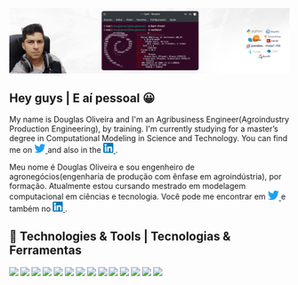 ![Header](https://raw.githubusercontent.com/douglasnacl/DouglasNaCl/main/assets/cover.png "Header")
## Hey guys | E aí pessoal 😀

My name is Douglas Oliveira and I'm an Agribusiness Engineer(Agroindustry Production Engineering), by training. I'm currently studying for  a master’s degree in Computational Modeling in Science and Technology. You can find me on <a href="https://twitter.com/DouglasNaCl"> 
<img src="https://raw.githubusercontent.com/douglasnacl/DouglasNaCl/main/assets/icons/twitter.png" width="20"/> </a> and also in the <a href="https://www.linkedin.com/in/douglas--oliveira/"> 
<img src="https://raw.githubusercontent.com/douglasnacl/DouglasNaCl/main/assets/icons/linkedin.png" width="18"/> </a>.

Meu nome é Douglas Oliveira e sou engenheiro de agronegócios(engenharia de produção com ênfase em agroindústria), por formação. Atualmente estou cursando mestrado em modelagem computacional em ciências e tecnologia. Você pode me encontrar em <a href="https://twitter.com/DouglasNaCl"> 
<img src="https://raw.githubusercontent.com/douglasnacl/DouglasNaCl/main/assets/icons/twitter.png" width="20"/> </a> e também no <a href="https://www.linkedin.com/in/douglas--oliveira/"> 
<img src="https://raw.githubusercontent.com/douglasnacl/DouglasNaCl/main/assets/icons/linkedin.png" width="18"/> </a>.


## 🔧 Technologies & Tools | Tecnologias & Ferramentas

![](https://img.shields.io/badge/OS-Linux-informational?style=flat&logo=linux&logoColor=white&color=2bbc8a)
![](https://img.shields.io/badge/Editor-Visual_Code-informational?style=flat&logo=visualstudiocode&logoColor=white&color=2bbc8a)
![](https://img.shields.io/badge/Code-Python-informational?style=flat&logo=python&logoColor=white&color=2bbc8a)
![](https://img.shields.io/badge/Code-C++-informational?style=flat&logo=cplusplus&logoColor=white&color=2bbc8a)
![](https://img.shields.io/badge/Code-Dart-informational?style=flat&logo=dart&logoColor=white&color=2bbc8a)
![](https://img.shields.io/badge/Tools-Flutter-informational?style=flat&logo=flutter&logoColor=white&color=2bbc8a)
![](https://img.shields.io/badge/Tools-Docker-informational?style=flat&logo=docker&logoColor=white&color=2bbc8a)
![](https://img.shields.io/badge/Tools-OpenCV-informational?style=flat&logo=OpenCV&logoColor=white&color=2bbc8a)
![](https://img.shields.io/badge/Tools-Tensorflow-informational?style=flat&logo=tensorflow&logoColor=white&color=2bbc8a)
![](https://img.shields.io/badge/Tools-Keras-informational?style=flat&logo=keras&logoColor=white&color=2bbc8a)
![](https://img.shields.io/badge/Tools-Scikit_Learn-informational?style=flat&logo=scikit-learn&logoColor=white&color=2bbc8a)
![](https://img.shields.io/badge/Tools-Numpy-informational?style=flat&logo=numpy&logoColor=white&color=2bbc8a)
![](https://img.shields.io/badge/Tools-Pandas-informational?style=flat&logo=pandas&logoColor=white&color=2bbc8a)
![](https://img.shields.io/badge/Tools-Matplotlib-informational?style=flat&logo=matplotlib&logoColor=white&color=2bbc8a)


<!--
**douglasnacl/DouglasNaCl** is a ✨ _special_ ✨ repository because its `README.md` (this file) appears on your GitHub profile.
